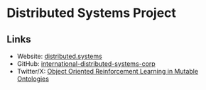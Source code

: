 # Distributed Systems Project

## Links
- Website: [distributed.systems](https://distributed.systems/)
- GitHub: [international-distributed-systems-corp](https://github.com/international-distributed-systems-corp)
- Twitter/X: [Object Oriented Reinforcement Learning in Mutable Ontologies](https://x.com/arthurcolle/status/1881166459499622496)
